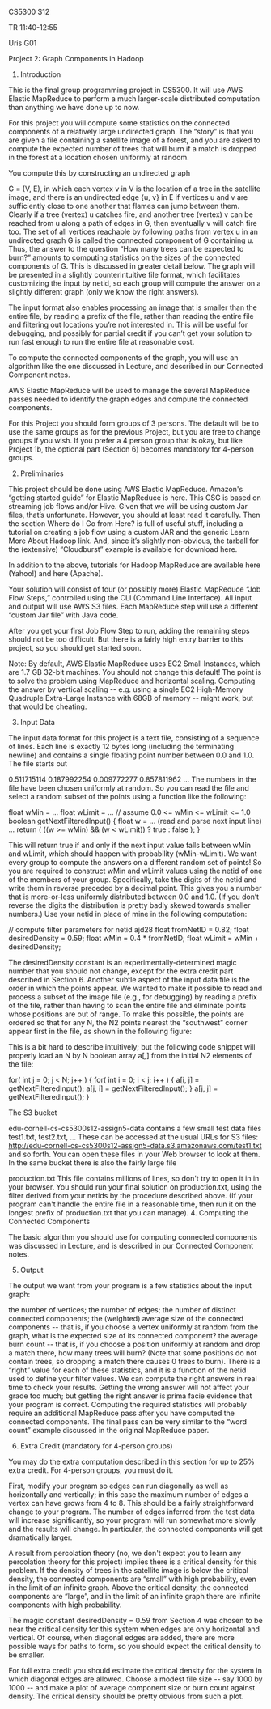 CS5300 S12

TR 11:40-12:55

Uris G01

  
Project 2: Graph Components in Hadoop
    	
1. Introduction

This is the final group programming project in CS5300. It will use AWS Elastic MapReduce to perform a much larger-scale distributed computation than anything we have done up to now.

For this project you will compute some statistics on the connected components of a relatively large undirected graph. The “story” is that you are given a file containing a satellite image of a forest, and you are asked to compute the expected number of trees that will burn if a match is dropped in the forest at a location chosen uniformly at random.

You compute this by constructing an undirected graph

G = (V, E),
in which each vertex v in V is the location of a tree in the satellite image, and there is an undirected edge {u, v} in E if vertices u and v are sufficiently close to one another that flames can jump between them. Clearly if a tree (vertex) u catches fire, and another tree (vertex) v can be reached from u along a path of edges in G, then eventually v will catch fire too. The set of all vertices reachable by following paths from vertex u in an undirected graph G is called the connected component of G containing u. Thus, the answer to the question “How many trees can be expected to burn?” amounts to computing statistics on the sizes of the connected components of G. This is discussed in greater detail below.
The graph will be presented in a slightly counterintuitive file format, which facilitates customizing the input by netid, so each group will compute the answer on a slightly different graph (only we know the right answers).

The input format also enables processing an image that is smaller than the entire file, by reading a prefix of the file, rather than reading the entire file and filtering out locations you’re not interested in. This will be useful for debugging, and possibly for partial credit if you can’t get your solution to run fast enough to run the entire file at reasonable cost.

To compute the connected components of the graph, you will use an algorithm like the one discussed in Lecture, and described in our Connected Component notes.

AWS Elastic MapReduce will be used to manage the several MapReduce passes needed to identify the graph edges and compute the connected components.

For this Project you should form groups of 3 persons. The default will be to use the same groups as for the previous Project, but you are free to change groups if you wish. If you prefer a 4 person group that is okay, but like Project 1b, the optional part (Section 6) becomes mandatory for 4-person groups.

2. Preliminaries

This project should be done using AWS Elastic MapReduce. Amazon's “getting started guide” for Elastic MapReduce is here. This GSG is based on streaming job flows and/or Hive. Given that we will be using custom Jar files, that’s unfortunate. However, you should at least read it carefully. Then the section Where do I Go from Here? is full of useful stuff, including a tutorial on creating a job flow using a custom JAR and the generic Learn More About Hadoop link. And, since it’s slightly non-obvious, the tarball for the (extensive) “Cloudburst” example is available for download here.

In addition to the above, tutorials for Hadoop MapReduce are available here (Yahoo!) and here (Apache).

Your solution will consist of four (or possibly more) Elastic MapReduce “Job Flow Steps,” controlled using the CLI (Command Line Interface). All input and output will use AWS S3 files. Each MapReduce step will use a different “custom Jar file” with Java code.

After you get your first Job Flow Step to run, adding the remaining steps should not be too difficult. But there is a fairly high entry barrier to this project, so you should get started soon.

Note: By default, AWS Elastic MapReduce uses EC2 Small Instances, which are 1.7 GB 32-bit machines. You should not change this default! The point is to solve the problem using MapReduce and horizontal scaling. Computing the answer by vertical scaling -- e.g. using a single EC2 High-Memory Quadruple Extra-Large Instance with 68GB of memory -- might work, but that would be cheating.

3. Input Data

The input data format for this project is a text file, consisting of a sequence of lines. Each line is exactly 12 bytes long (including the terminating newline) and contains a single floating point number between 0.0 and 1.0. The file starts out

0.511715114 
0.187992254 
0.009772277 
0.857811962 
...
The numbers in the file have been chosen uniformly at random. So you can read the file and select a random subset of the points using a function like the following:


float wMin = ...
float wLimit = ...
// assume 0.0 <= wMin <= wLimit <= 1.0
boolean getNextFilteredInput() {
	float w = ... (read and parse next input line) ...
	return ( ((w >= wMin) && (w < wLimit)) ? true : false );
}

This will return true if and only if the next input value falls between wMin and wLimit, which should happen with probability (wMin-wLimit).
We want every group to compute the answers on a different random set of points!
So you are required to construct wMin and wLimit values using the netid of one of the members of your group. Specifically, take the digits of the netid and write them in reverse preceded by a decimal point. This gives you a number that is more-or-less uniformly distributed between 0.0 and 1.0. (If you don’t reverse the digits the distribution is pretty badly skewed towards smaller numbers.) Use your netid in place of mine in the following computation:

// compute filter parameters for netid ajd28
float fromNetID = 0.82;
float desiredDensity = 0.59;
float wMin = 0.4 * fromNetID;
float wLimit = wMin + desiredDensity; 

The desiredDensity constant is an experimentally-determined magic number that you should not change, except for the extra credit part described in Section 6.
Another subtle aspect of the input data file is the order in which the points appear. We wanted to make it possible to read and process a subset of the image file (e.g., for debugging) by reading a prefix of the file, rather than having to scan the entire file and eliminate points whose positions are out of range. To make this possible, the points are ordered so that for any N, the N2 points nearest the “southwest” corner appear first in the file, as shown in the following figure: 
 
This is a bit hard to describe intuitively; but the following code snippet will properly load an N by N boolean array a[*,*] from the initial N2 elements of the file:


for( int j = 0; j < N; j++ ) {
    for( int i = 0; i < j; i++ ) {
        a[i, j] = getNextFilteredInput();
        a[j, i] = getNextFilteredInput();
    }
    a[j, j] = getNextFilteredInput();
}

The S3 bucket

edu-cornell-cs-cs5300s12-assign5-data
contains a few small test data files
test1.txt, test2.txt, ...
These can be accessed at the usual URLs for S3 files:
http://edu-cornell-cs-cs5300s12-assign5-data.s3.amazonaws.com/test1.txt
and so forth. You can open these files in your Web browser to look at them.
In the same bucket there is also the fairly large file

production.txt
This file contains millions of lines, so don't try to open it in in your browser. You should run your final solution on production.txt, using the filter derived from your netids by the procedure described above. (If your program can't handle the entire file in a reasonable time, then run it on the longest prefix of production.txt that you can manage).
4. Computing the Connected Components

The basic algorithm you should use for computing connected components was discussed in Lecture, and is described in our Connected Component notes.

5. Output

The output we want from your program is a few statistics about the input graph:

the number of vertices;
the number of edges;
the number of distinct connected components;
the (weighted) average size of the connected components -- that is, if you choose a vertex uniformly at random from the graph, what is the expected size of its connected component?
the average burn count -- that is, if you choose a position uniformly at random and drop a match there, how many trees will burn? (Note that some positions do not contain trees, so dropping a match there causes 0 trees to burn).
There is a “right” value for each of these statistics, and it is a function of the netid used to define your filter values. We can compute the right answers in real time to check your results. Getting the wrong answer will not affect your grade too much; but getting the right answer is prima facie evidence that your program is correct.
Computing the required statistics will probably require an additional MapReduce pass after you have computed the connected components. The final pass can be very similar to the “word count” example discussed in the original MapReduce paper.

6. Extra Credit (mandatory for 4-person groups)

You may do the extra computation described in this section for up to 25% extra credit. For 4-person groups, you must do it.

First, modify your program so edges can run diagonally as well as horizontally and vertically; in this case the maximum number of edges a vertex can have grows from 4 to 8. This should be a fairly straightforward change to your program. The number of edges inferred from the test data will increase significantly, so your program will run somewhat more slowly and the results will change. In particular, the connected components will get dramatically larger.

A result from percolation theory (no, we don't expect you to learn any percolation theory for this project) implies there is a critical density for this problem. If the density of trees in the satellite image is below the critical density, the connected components are “small” with high probability, even in the limit of an infinite graph. Above the critical density, the connected components are “large”, and in the limit of an infinite graph there are infinite components with high probability.

The magic constant desiredDensity = 0.59 from Section 4 was chosen to be near the critical density for this system when edges are only horizontal and vertical. Of course, when diagonal edges are added, there are more possible ways for paths to form, so you should expect the critical density to be smaller.

For full extra credit you should estimate the critical density for the system in which diagonal edges are allowed. Choose a modest file size -- say 1000 by 1000 -- and make a plot of average component size or burn count against density. The critical density should be pretty obvious from such a plot.
